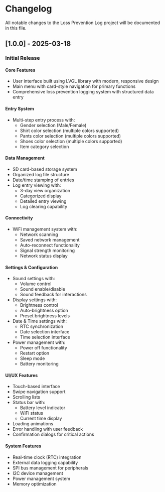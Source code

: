 # Changelog

All notable changes to the Loss Prevention Log project will be documented in this file.

## [1.0.0] - 2025-03-18
### Initial Release

#### Core Features
- User interface built using LVGL library with modern, responsive design
- Main menu with card-style navigation for primary functions
- Comprehensive loss prevention logging system with structured data entry

#### Entry System
- Multi-step entry process with:
  - Gender selection (Male/Female)
  - Shirt color selection (multiple colors supported)
  - Pants color selection (multiple colors supported)
  - Shoes color selection (multiple colors supported)
  - Item category selection

#### Data Management
- SD card-based storage system
- Organized log file structure
- Date/time stamping of entries
- Log entry viewing with:
  - 3-day view organization
  - Categorized display
  - Detailed entry viewing
  - Log clearing capability

#### Connectivity
- WiFi management system with:
  - Network scanning
  - Saved network management
  - Auto-reconnect functionality
  - Signal strength monitoring
  - Network status display

#### Settings & Configuration
- Sound settings with:
  - Volume control
  - Sound enable/disable
  - Sound feedback for interactions
- Display settings with:
  - Brightness control
  - Auto-brightness option
  - Preset brightness levels
- Date & Time settings with:
  - RTC synchronization
  - Date selection interface
  - Time selection interface
- Power management with:
  - Power off functionality
  - Restart option
  - Sleep mode
  - Battery monitoring

#### UI/UX Features
- Touch-based interface
- Swipe navigation support
- Scrolling lists
- Status bar with:
  - Battery level indicator
  - WiFi status
  - Current time display
- Loading animations
- Error handling with user feedback
- Confirmation dialogs for critical actions

#### System Features
- Real-time clock (RTC) integration
- External data logging capability
- SPI bus management for peripherals
- I2C device management
- Power management system
- Memory optimization
